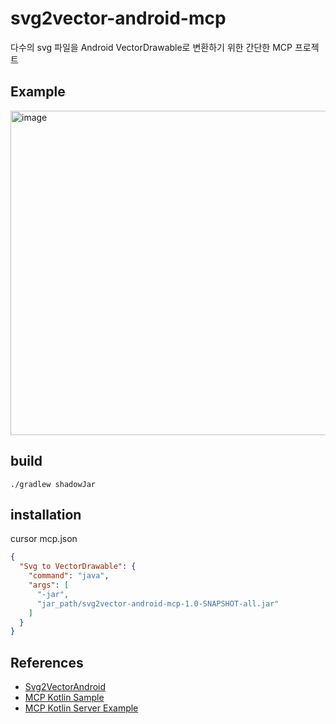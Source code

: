 # svg2vector-android-mcp
다수의 svg 파일을 Android VectorDrawable로 변환하기 위한 간단한 MCP 프로젝트

## Example
<img width="519" alt="image" src="https://github.com/user-attachments/assets/1bc93ce4-5844-4d57-b1c6-9a6e84b3f96e" />


## build
```shell
./gradlew shadowJar
```

## installation
cursor mcp.json
```json
{
  "Svg to VectorDrawable": {
    "command": "java",
    "args": [
      "-jar",
      "jar_path/svg2vector-android-mcp-1.0-SNAPSHOT-all.jar"
    ]
  }
}
```

## References
- [Svg2VectorAndroid](https://github.com/ravibhojwani86/Svg2VectorAndroid)
- [MCP Kotlin Sample](https://github.com/modelcontextprotocol/kotlin-sdk/tree/main/samples/weather-stdio-server)
- [MCP Kotlin Server Example](https://modelcontextprotocol.io/quickstart/server#kotlin)
